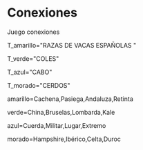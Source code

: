 
# Conexiones
Juego conexiones

T_amarillo="RAZAS DE VACAS ESPAÑOLAS "

T_verde="COLES"

T_azul="CABO"

T_morado="CERDOS"

amarillo=Cachena,Pasiega,Andaluza,Retinta

verde=China,Bruselas,Lombarda,Kale 

azul=Cuerda,Militar,Lugar,Extremo 

morado=Hampshire,Ibérico,Celta,Duroc